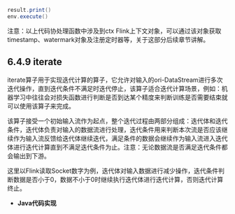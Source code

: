```java
result.print()
env.execute()
```

注意：以上代码协处理函数中涉及到ctx Flink上下文对象，可以通过该对象获取timestamp、watermark对象及注册定时器等，关于这部分后续章节讲解。

## 6.4.9 iterate

iterate算子用于实现迭代计算的算子，它允许对输入的ori-DataStream进行多次迭代操作，直到迭代条件不满足时迭代停止，该算子适合迭代计算场景，例如：机器学习中往往会对损失函数进行判断是否到达某个精度来判断训练是否需要结束就可以使用该算子来完成。

该算子接受一个初始输入流作为起点，整个迭代过程由两部分组成：迭代体和迭代条件，迭代体负责对输入的数据流进行处理，迭代条件用来判断本次流是否应该继续作为输入流反馈给迭代体继续迭代，满足条件的数据会继续作为输入流进入迭代体进行迭代计算直到不满足迭代条件为止。注意：无论数据流是否满足迭代条件都会输出到下游。

这里以Flink读取Socket数字为例，迭代体对输入数据进行减少操作，迭代条件判断数据是否小于0，数据不小于0时继续执行迭代体进行迭代计算，否则迭代计算终止。

* **Java代码实现**